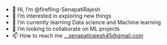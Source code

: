 - 👋 Hi, I’m @firefling-SenapatiRajesh
- 👀 I’m interested in exploring new things
- 🌱 I’m currently learning Data science and Machine learning
- 💞️ I’m looking to collaborate on ML projects
- 📫 How to reach me ...senapatirajesh45@gmail.com

<!---
firefling-SenapatiRajesh/firefling-SenapatiRajesh is a ✨ special ✨ repository because its `README.md` (this file) appears on your GitHub profile.
You can click the Preview link to take a look at your changes.
--->
